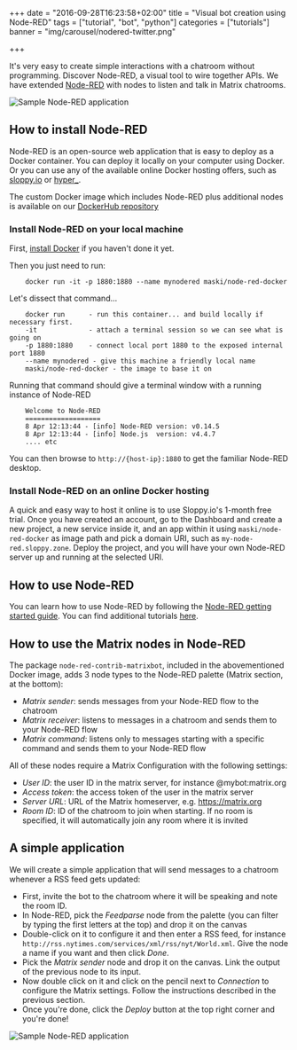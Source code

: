 +++
date = "2016-09-28T16:23:58+02:00"
title = "Visual bot creation using Node-RED"
tags = ["tutorial", "bot", "python"]
categories = ["tutorials"]
banner = "img/carousel/nodered-twitter.png"

+++

It's very easy to create simple interactions with a chatroom without programming. Discover Node-RED, a visual tool to wire together APIs. We have extended [Node-RED](http://nodered.org/) with nodes to listen and talk in Matrix chatrooms.

<!--more-->

![Sample Node-RED application](/img/carousel/nodered-twitter.png)

## How to install Node-RED

Node-RED is an open-source web application that is easy to deploy as a Docker container. You can deploy it locally on your computer using Docker. Or you can use any of the available online Docker hosting offers, such as [sloppy.io](https://sloppy.io/) or [hyper_](https://hyper.sh/).

The custom Docker image which includes Node-RED plus additional nodes is available on our [DockerHub repository](https://hub.docker.com/r/maski/node-red-docker/)

### Install Node-RED on your local machine

First, [install Docker](http://www.docker.com/products/docker) if you haven't done it yet.

Then you just need to run:

        docker run -it -p 1880:1880 --name mynodered maski/node-red-docker

Let's dissect that command...

        docker run      - run this container... and build locally if necessary first.
        -it             - attach a terminal session so we can see what is going on
        -p 1880:1880    - connect local port 1880 to the exposed internal port 1880
        --name mynodered - give this machine a friendly local name
        maski/node-red-docker - the image to base it on


Running that command should give a terminal window with a running instance of Node-RED

        Welcome to Node-RED
        ===================
        8 Apr 12:13:44 - [info] Node-RED version: v0.14.5
        8 Apr 12:13:44 - [info] Node.js  version: v4.4.7
        .... etc

You can then browse to `http://{host-ip}:1880` to get the familiar Node-RED desktop.


### Install Node-RED on an online Docker hosting

A quick and easy way to host it online is to use Sloppy.io's 1-month free trial. 
Once you have created an account, go to the Dashboard and create a new project, a new service inside it, and an app within it using `maski/node-red-docker` as image path and pick a domain URI, such as `my-node-red.sloppy.zone`. Deploy the project, and you will have your own Node-RED server up and running at the selected URI.

## How to use Node-RED

You can learn how to use Node-RED by following the [Node-RED getting started guide](http://nodered.org/docs/getting-started/first-flow). You can find additional tutorials [here](http://noderedguide.com/).

## How to use the Matrix nodes in Node-RED

The package `node-red-contrib-matrixbot`, included in the abovementioned Docker image, adds 3 node types to the Node-RED palette (Matrix section, at the bottom):
* *Matrix sender*: sends messages from your Node-RED flow to the chatroom
* *Matrix receiver*: listens to messages in a chatroom and sends them to your Node-RED flow
* *Matrix command*: listens only to messages starting with a specific command and sends them to your Node-RED flow

All of these nodes require a Matrix Configuration with the following settings:

* *User ID*: the user ID in the matrix server, for instance @mybot:matrix.org
* *Access token*: the access token of the user in the matrix server
* *Server URL*: URL of the Matrix homeserver, e.g. https://matrix.org
* *Room ID*: ID of the chatroom to join when starting. If no room is specified, it will automatically join any room where it is invited

## A simple application

We will create a simple application that will send messages to a chatroom whenever a RSS feed gets updated:

* First, invite the bot to the chatroom where it will be speaking and note the room ID.
* In Node-RED, pick the *Feedparse* node from the palette (you can filter by typing the first letters at the top) and drop it on the canvas
* Double-click on it to configure it and then enter a RSS feed, for instance `http://rss.nytimes.com/services/xml/rss/nyt/World.xml`. Give the node a name if you want and then click *Done*.
* Pick the *Matrix sender* node and drop it on the canvas. Link the output of the previous node to its input.
* Now double click on it and click on the pencil next to *Connection* to configure the Matrix settings. Follow the instructions described in the previous section.
* Once you're done, click the *Deploy* button at the top right corner and you're done!

![Sample Node-RED application](/img/nodered-rss.png)

